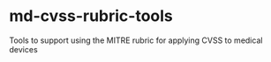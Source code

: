 # md-cvss-rubric-tools
Tools to support using the MITRE rubric for applying CVSS to medical devices
